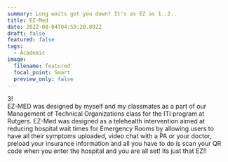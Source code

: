 ```yaml
---
summary: Long waits got you down? It's as EZ as 1..2..
title: EZ-Med
date: 2022-08-04T04:59:20.892Z
draft: false
featured: false
tags:
  - Academic
image:
  filename: featured
  focal_point: Smart
  preview_only: false
---
```

3!
<br> EZ-MED was designed by myself and my classmates as a part of our Management of Technical Organizations class for the ITI program at Rutgers. EZ-Med was designed as a telehealth intervention aimed at reducing hospital wait times for Emergency Rooms by allowing users to have all their symptoms uploaded, video chat with a PA or your doctor, preload your insurance information and all you have to do is scan your QR code when you enter the hospital and you are all set! Its just that EZ!!
